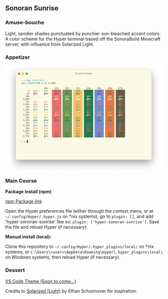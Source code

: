 ## Sonoran Sunrise


### Amuse-bouche

Light, sandier shades punctuated by punchier sun-bleached accent colors. A color scheme for the Hyper terminal based off the SonoraBuild Minecraft server, 
with influence from Solarized Light.

### Appetizer

![Preview](images/preview.png)

### Main Course

**Package install (npm)**

[npm Package link](https://www.npmjs.com/package/hyper-sonoran-sunrise)

Open the Hyper preferences file (either through the context menu, or at `~/.config/Hyper/.hyper.js` on \*nix systems), go to `plugin: []`, and add 'hyper-sonoran-sunrise' like so: `plugin: ['hyper-sonoran-sunrise']`. Save the file and reload Hyper (if necessary).

**Manual install (local):**

Clone this repository to `~/.config/Hyper/.hyper_plugins/local/` on \*nix systems, or `C:\Users\<user>\AppData\Roaming\Hyper\.hyper_plugins\local\` on Windows systems, then reload Hyper (if necessary).

### Dessert

[VS Code Theme (Soon to come...)](https://github.com/d-mckee/hyper-sonoran-sunrise)

Credits to [Solarized (Light)](https://ethanschoonover.com/solarized/) by Ethan Schoonover for inspiration.


